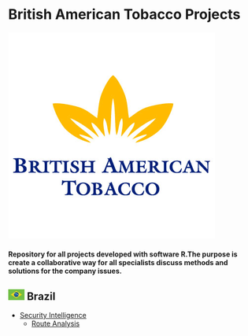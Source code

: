 # British American Tobacco Projects

![alt text](https://github.com/Saraiva77/British-American-Tobacco/blob/master/Images/BAT_Loggo.png)


#### Repository for all projects developed with software R.The purpose is create a collaborative way for all specialists discuss methods and solutions for the company issues.

 ## ![GitHub Logo](https://github.com/Saraiva77/British-American-Tobacco/blob/master/Images/Brazil%20Logo2.jpg) Brazil
 
 * [Security Intelligence](https://github.com/Saraiva77/British-American-Tobacco/tree/master/Brazil/Security%20Intelligence)<br/>
   * [Route Analysis](https://github.com/Saraiva77/British-American-Tobacco/tree/master/Brazil/Security%20Intelligence/Route%20Analysis)
    



